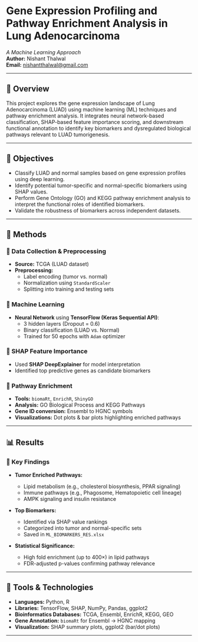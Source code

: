 # Gene Expression Profiling and Pathway Enrichment Analysis in Lung Adenocarcinoma  
*A Machine Learning Approach*  
**Author:** Nishant Thalwal  
**Email:** nishantthalwal@gmail.com  

---

## 📘 Overview

This project explores the gene expression landscape of Lung Adenocarcinoma (LUAD) using machine learning (ML) techniques and pathway enrichment analysis. It integrates neural network-based classification, SHAP-based feature importance scoring, and downstream functional annotation to identify key biomarkers and dysregulated biological pathways relevant to LUAD tumorigenesis.

---

## 🎯 Objectives

- Classify LUAD and normal samples based on gene expression profiles using deep learning.
- Identify potential tumor-specific and normal-specific biomarkers using SHAP values.
- Perform Gene Ontology (GO) and KEGG pathway enrichment analysis to interpret the functional roles of identified biomarkers.
- Validate the robustness of biomarkers across independent datasets.

---

## 🧪 Methods

### 🔬 Data Collection & Preprocessing
- **Source:** TCGA (LUAD dataset)
- **Preprocessing:**
  - Label encoding (tumor vs. normal)
  - Normalization using `StandardScaler`
  - Splitting into training and testing sets

### 🤖 Machine Learning
- **Neural Network** using **TensorFlow (Keras Sequential API)**:
  - 3 hidden layers (Dropout = 0.6)
  - Binary classification (LUAD vs. Normal)
  - Trained for 50 epochs with `Adam` optimizer

### 🧠 SHAP Feature Importance
- Used **SHAP DeepExplainer** for model interpretation
- Identified top predictive genes as candidate biomarkers

### 🧬 Pathway Enrichment
- **Tools:** `biomaRt`, `EnrichR`, `ShinyGO`
- **Analysis:** GO Biological Process and KEGG Pathways
- **Gene ID conversion:** Ensembl to HGNC symbols
- **Visualizations:** Dot plots & bar plots highlighting enriched pathways

---

## 📊 Results

### 🔑 Key Findings
- **Tumor Enriched Pathways:**  
  - Lipid metabolism (e.g., cholesterol biosynthesis, PPAR signaling)  
  - Immune pathways (e.g., Phagosome, Hematopoietic cell lineage)  
  - AMPK signaling and insulin resistance

- **Top Biomarkers:**  
  - Identified via SHAP value rankings  
  - Categorized into tumor and normal-specific sets  
  - Saved in `ML_BIOMARKERS_RES.xlsx`

- **Statistical Significance:**  
  - High fold enrichment (up to 400×) in lipid pathways  
  - FDR-adjusted p-values confirming pathway relevance

---

## 🧰 Tools & Technologies

- **Languages:** Python, R
- **Libraries:** TensorFlow, SHAP, NumPy, Pandas, ggplot2
- **Bioinformatics Databases:** TCGA, Ensembl, EnrichR, KEGG, GEO
- **Gene Annotation:** `biomaRt` for Ensembl → HGNC mapping
- **Visualization:** SHAP summary plots, ggplot2 (bar/dot plots)

---
